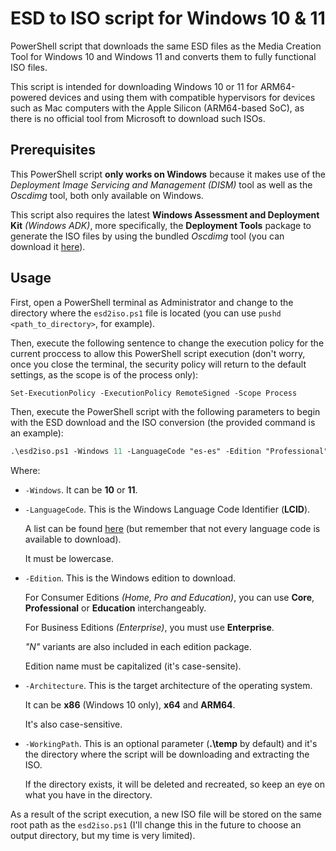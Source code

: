 # ESD to ISO script for Windows 10 & 11

PowerShell script that downloads the same ESD files as the Media Creation Tool for Windows 10 and Windows 11 and converts them to fully functional ISO files.

This script is intended for downloading Windows 10 or 11 for ARM64-powered devices and using them with compatible hypervisors for devices such as Mac computers with the Apple Silicon (ARM64-based SoC), as there is no official tool from Microsoft to download such ISOs.

## Prerequisites

This PowerShell script __only works on Windows__ because it makes use of the _Deployment Image Servicing and Management (DISM)_ tool as well as the _Oscdimg_ tool, both only available on Windows.

This script also requires the latest __Windows Assessment and Deployment Kit__ _(Windows ADK)_, more specifically, the __Deployment Tools__ package to generate the ISO files by using the bundled _Oscdimg_ tool (you can download it [here](https://learn.microsoft.com/en-us/windows-hardware/get-started/adk-install)).

## Usage

First, open a PowerShell terminal as Administrator and change to the directory where the `esd2iso.ps1` file is located (you can use `pushd <path_to_directory>`, for example).

Then, execute the following sentence to change the execution policy for the current proccess to allow this PowerShell script execution (don't worry, once you close the terminal, the security policy will return to the default settings, as the scope is of the process only):

```ps
Set-ExecutionPolicy -ExecutionPolicy RemoteSigned -Scope Process
```

Then, execute the PowerShell script with the following parameters to begin with the ESD download and the ISO conversion (the provided command is an example):

```ps
.\esd2iso.ps1 -Windows 11 -LanguageCode "es-es" -Edition "Professional" -Architecture "ARM64" -WorkingPath ".\temp"
```

Where:
-   `-Windows`. It can be __10__ or __11__.

-   `-LanguageCode`. This is the Windows Language Code Identifier (__LCID__).

    A list can be found [here](https://learn.microsoft.com/en-us/openspecs/office_standards/ms-oe376/6c085406-a698-4e12-9d4d-c3b0ee3dbc4a) (but remember that not every language code is available to download).
    
    It must be lowercase.

-   `-Edition`. This is the Windows edition to download.

    For Consumer Editions _(Home, Pro and Education)_, you can use __Core__, __Professional__ or __Education__ interchangeably.
    
    For Business Editions _(Enterprise)_, you must use __Enterprise__.
    
    _"N"_ variants are also included in each edition package.
    
    Edition name must be capitalized (it's case-sensite).

-   `-Architecture`. This is the target architecture of the operating system.

    It can be __x86__ (Windows 10 only), __x64__ and __ARM64__.
    
    It's also case-sensitive.

-   `-WorkingPath`. This is an optional parameter (__.\temp__ by default) and it's the directory where the script will be downloading and extracting the ISO.

    If the directory exists, it will be deleted and recreated, so keep an eye on what you have in the directory.

As a result of the script execution, a new ISO file will be stored on the same root path as the `esd2iso.ps1` (I'll change this in the future to choose an output directory, but my time is very limited).
